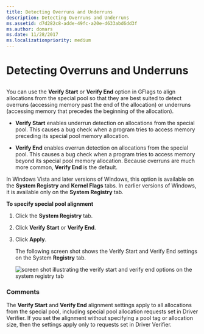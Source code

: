 ```yaml
---
title: Detecting Overruns and Underruns
description: Detecting Overruns and Underruns
ms.assetid: d7d282c8-adde-49fc-a20e-d633abd6dd3f
ms.author: domars
ms.date: 11/28/2017
ms.localizationpriority: medium
---
```


# Detecting Overruns and Underruns


## <span id="ddk_detecting_overruns_and_underruns_dtools"></span><span id="DDK_DETECTING_OVERRUNS_AND_UNDERRUNS_DTOOLS"></span>


You can use the **Verify Start** or **Verify End** option in GFlags to align allocations from the special pool so that they are best suited to detect overruns (accessing memory past the end of the allocation) or underruns (accessing memory that precedes the beginning of the allocation).

-   **Verify Start** enables underrun detection on allocations from the special pool. This causes a bug check when a program tries to access memory preceding its special pool memory allocation.

-   **Verify End** enables overrun detection on allocations from the special pool. This causes a bug check when a program tries to access memory beyond its special pool memory allocation. Because overruns are much more common, **Verify End** is the default.

In Windows Vista and later versions of Windows, this option is available on the **System Registry** and **Kernel Flags** tabs. In earlier versions of Windows, it is available only on the **System Registry** tab.

**To specify special pool alignment**

1.  Click the **System Registry** tab.

2.  Click **Verify Start** or **Verify End**.

3.  Click **Apply**.

    The following screen shot shows the Verify Start and Verify End settings on the System **Registry** tab.

    ![screen shot illustrating the verify start and verify end options on the system registry tab](images/gflags-overruns.png)

### <span id="comments"></span><span id="COMMENTS"></span>Comments

The **Verify Start** and **Verify End** alignment settings apply to all allocations from the special pool, including special pool allocation requests set in Driver Verifier. If you set the alignment without specifying a pool tag or allocation size, then the settings apply only to requests set in Driver Verifier.

 

 





